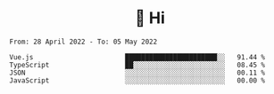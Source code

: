 <h1 align="center">👋 Hi</h1>
<!-- <h3 align="center">An enthusiastic frontend developer</h3> -->

<!--START_SECTION:waka-->

```text
From: 28 April 2022 - To: 05 May 2022

Vue.js                       ███████████████████████░░   91.44 %
TypeScript                   ██░░░░░░░░░░░░░░░░░░░░░░░   08.45 %
JSON                         ░░░░░░░░░░░░░░░░░░░░░░░░░   00.11 %
JavaScript                   ░░░░░░░░░░░░░░░░░░░░░░░░░   00.00 %
```

<!--END_SECTION:waka-->
